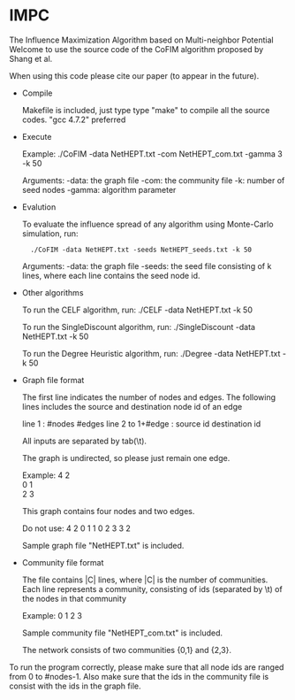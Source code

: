 # IMPC
The Influence Maximization Algorithm based on Multi-neighbor Potential
Welcome to use the source code of the CoFIM algorithm proposed by Shang et al.

When using this code please cite our paper (to appear in the future).


- Compile

	Makefile is included, just type type "make" to compile all the source codes.
	"gcc 4.7.2" preferred


- Execute

	Example:
		./CoFIM -data NetHEPT.txt -com NetHEPT_com.txt -gamma 3 -k 50

	Arguments:
		-data:
			the graph file
		-com:
			the community file
		-k:
			number of seed nodes
		-gamma:
			algorithm parameter


- Evalution

	To evaluate the influence spread of any algorithm using Monte-Carlo simulation, run:

		./CoFIM -data NetHEPT.txt -seeds NetHEPT_seeds.txt -k 50
	
	Arguments:
		-data:
			the graph file
		-seeds:
			the seed file consisting of k lines, where each line contains the seed node id.


- Other algorithms

	To run the CELF algorithm, run:
		./CELF -data NetHEPT.txt -k 50

	To run the SingleDiscount algorithm, run:
		./SingleDiscount -data NetHEPT.txt -k 50

	To run the Degree Heuristic algorithm, run:
		./Degree -data NetHEPT.txt -k 50


- Graph file format

	The first line indicates the number of nodes and edges.
	The following lines includes the source and destination node id of an edge

	line 1 : #nodes	#edges
	line 2 to 1+#edge : source id	destination id

	All inputs are separated by tab(\t).

	The graph is undirected, so please just remain one edge.

	Example:
	4	2	
	0	1	
	2	3

	This graph contains four nodes and two edges. 

	Do not use:
	4	2
	0	1
	1	0
	2	3
	3	2

	Sample graph file "NetHEPT.txt" is included.


- Community file format

	The file contains |C| lines, where |C| is the number of communities. 
	Each line represents a community, consisting of ids (separated by \t) of the nodes in that community

	Example:
	0	1
	2	3

	Sample community file "NetHEPT_com.txt" is included.

	The network consists of two communities {0,1} and {2,3}.

To run the program correctly, please make sure that all node ids are ranged from 0 to #nodes-1.
Also make sure that the ids in the community file is consist with the ids in the graph file.
